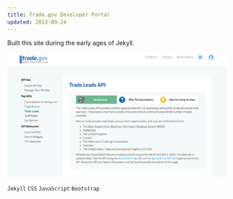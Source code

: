 ```yaml
---
title: Trade.gov Developer Portal
updated: 2013-09-24 
---
```


Built this site during the early ages of Jekyll. 

[![devportal](../assets/stuff/devportal.png)](http://developer.trade.gov/)

`Jekyll` `CSS` `JavaScript` `Bootstrap`